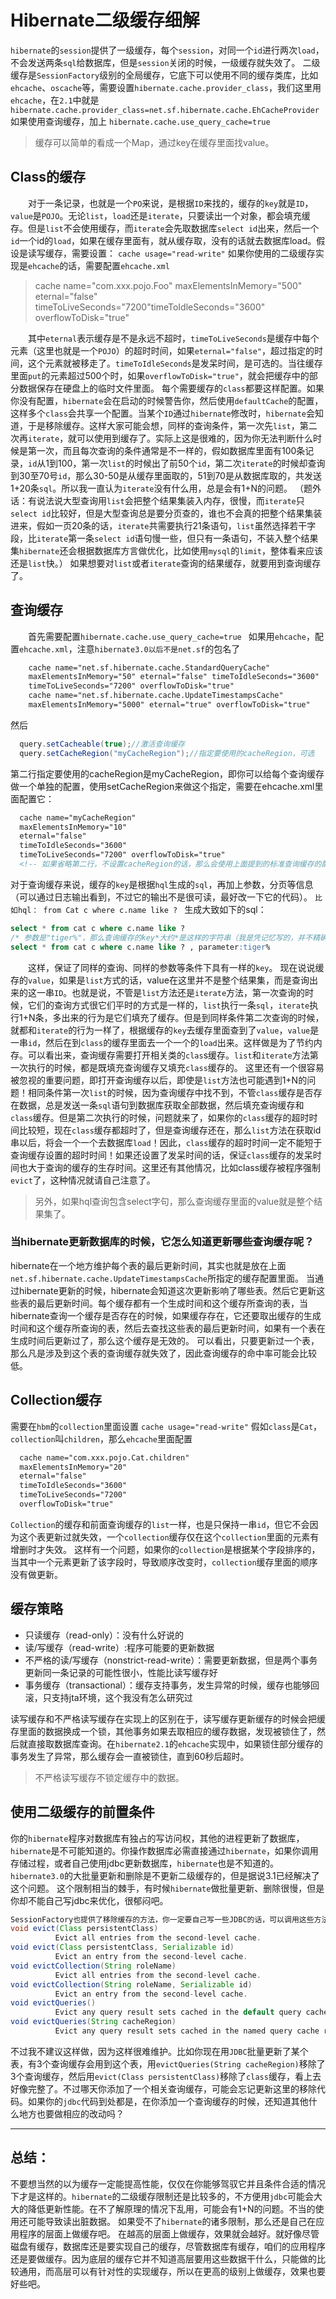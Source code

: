 # Hibernate二级缓存细解
`hibernate`的`session`提供了一级缓存，每个`session`，对同一个`id`进行两次`load`，不会发送两条`sql`给数据库，但是`session`关闭的时候，一级缓存就失效了。
二级缓存是`SessionFactory`级别的全局缓存，它底下可以使用不同的缓存类库，比如`ehcache`、`oscache`等，需要设置`hibernate.cache.provider_class`，我们这里用`ehcache`，在`2.1`中就是
`hibernate.cache.provider_class=net.sf.hibernate.cache.EhCacheProvider `如果使用查询缓存，加上 `hibernate.cache.use_query_cache=true`


>缓存可以简单的看成一个Map，通过key在缓存里面找value。

## Class的缓存
　　对于一条记录，也就是一个`PO`来说，是根据`ID`来找的，缓存的`key`就是`ID`，`value`是`POJO`。无论`list`，`load`还是`iterate`，只要读出一个对象，都会填充缓存。但是`list`不会使用缓存，而`iterate`会先取数据库`select id`出来，然后一个`id`一个id的`load`，如果在缓存里面有，就从缓存取，没有的话就去数据库load。假设是读写缓存，需要设置： `cache usage="read-write"`
如果你使用的二级缓存实现是`ehcache`的话，需要配置`ehcache.xml`
>cache name="com.xxx.pojo.Foo" maxElementsInMemory="500" eternal="false" timeToLiveSeconds="7200"timeToIdleSeconds="3600" overflowToDisk="true"

　　其中`eternal`表示缓存是不是永远不超时，`timeToLiveSeconds`是缓存中每个元素（这里也就是一个`POJO`）的超时时间，如果`eternal="false"`，超过指定的时间，这个元素就被移走了。`timeToIdleSeconds`是发呆时间，是可选的。当往缓存里面`put`的元素超过500个时，如果`overflowToDisk="true"`，就会把缓存中的部分数据保存在硬盘上的临时文件里面。
每个需要缓存的`class`都要这样配置。如果你没有配置，`hibernate`会在启动的时候警告你，然后使用`defaultCache`的配置，这样多个`class`会共享一个配置。当某个`ID`通过`hibernate`修改时，`hibernate`会知道，于是移除缓存。这样大家可能会想，同样的查询条件，第一次先`list`，第二次再`iterate`，就可以使用到缓存了。实际上这是很难的，因为你无法判断什么时候是第一次，而且每次查询的条件通常是不一样的，假如数据库里面有100条记录，`id`从1到100，第一次`list`的时候出了前50个`id`，第二次`iterate`的时候却查询到30至70号`id`，那么30-50是从缓存里面取的，51到70是从数据库取的，共发送1+20条`sql`。所以我一直认为`iterate`没有什么用，总是会有1+N的问题。
（题外话：有说法说大型查询用`list`会把整个结果集装入内存，很慢，而`iterate`只`select id`比较好，但是大型查询总是要分页查的，谁也不会真的把整个结果集装进来，假如一页20条的话，`iterate`共需要执行21条语句，`list`虽然选择若干字段，比`iterate`第一条`select id`语句慢一些，但只有一条语句，不装入整个结果集`hibernate`还会根据数据库方言做优化，比如使用`mysql`的`limit`，整体看来应该还是`list`快。） 如果想要对`list`或者`iterate`查询的结果缓存，就要用到查询缓存了。

## 查询缓存
　　首先需要配置`hibernate.cache.use_query_cache=true `
如果用`ehcache`，配置`ehcache.xml`，注意`hibernate3.0以后不是net.sf`的包名了

```xml
    cache name="net.sf.hibernate.cache.StandardQueryCache"
    maxElementsInMemory="50" eternal="false" timeToIdleSeconds="3600"
    timeToLiveSeconds="7200" overflowToDisk="true"
    cache name="net.sf.hibernate.cache.UpdateTimestampsCache"
    maxElementsInMemory="5000" eternal="true" overflowToDisk="true"
```
然后
```java
  query.setCacheable(true);//激活查询缓存
  query.setCacheRegion("myCacheRegion");//指定要使用的cacheRegion，可选
```
  第二行指定要使用的cacheRegion是myCacheRegion，即你可以给每个查询缓存做一个单独的配置，使用setCacheRegion来做这个指定，需要在ehcache.xml里面配置它：
```xml
  cache name="myCacheRegion"
  maxElementsInMemory="10"
  eternal="false"
  timeToIdleSeconds="3600"
  timeToLiveSeconds="7200" overflowToDisk="true"
  <!-- 如果省略第二行，不设置cacheRegion的话，那么会使用上面提到的标准查询缓存的配置，也就是net.sf.hibernate.cache.StandardQueryCache  -->
```
对于查询缓存来说，缓存的`key`是根据`hql`生成的`sql`，再加上参数，分页等信息（可以通过日志输出看到，不过它的输出不是很可读，最好改一下它的代码）。
`比如hql：
from Cat c where c.name like ? `
生成大致如下的sql：
```SQL
select * from cat c where c.name like ?
/* 参数是"tiger%"，那么查询缓存的key*大约*是这样的字符串（我是凭记忆写的，并不精确，不过看了也该明白了） */
select * from cat c where c.name like ? , parameter:tiger%
```
　　这样，保证了同样的查询、同样的参数等条件下具有一样的`key`。
现在说说缓存的`value`，如果是`list`方式的话，value在这里并不是整个结果集，而是查询出来的这一串`ID`。也就是说，不管是`list`方法还是`iterate`方法，第一次查询的时候，它们的查询方式很它们平时的方式是一样的，`list`执行一条`sql`，`iterate`执行1+N条，多出来的行为是它们填充了缓存。但是到同样条件第二次查询的时候，就都和`iterate`的行为一样了，根据缓存的`key`去缓存里面查到了`value`，`value`是一串`id`，然后在到`class`的缓存里面去一个一个的`load`出来。这样做是为了节约内存。可以看出来，查询缓存需要打开相关类的`clas`s缓存。`list`和`iterate`方法第一次执行的时候，都是既填充查询缓存又填充`class`缓存的。 这里还有一个很容易被忽视的重要问题，即打开查询缓存以后，即使是`list`方法也可能遇到1+N的问题！相同条件第一次`list`的时候，因为查询缓存中找不到，不管`class`缓存是否存在数据，总是发送一条`sql`语句到数据库获取全部数据，然后填充查询缓存和`class`缓存。但是第二次执行的时候，问题就来了，如果你的`class`缓存的超时时间比较短，现在`class`缓存都超时了，但是查询缓存还在，那么`list`方法在获取id串以后，将会一个一个去数据库`load`！因此，`class`缓存的超时时间一定不能短于查询缓存设置的超时时间！如果还设置了发呆时间的话，保证`class`缓存的发呆时间也大于查询的缓存的生存时间。这里还有其他情况，比如class缓存被程序强制`evict`了，这种情况就请自己注意了。

>另外，如果hql查询包含select字句，那么查询缓存里面的value就是整个结果集了。

### 当hibernate更新数据库的时候，它怎么知道更新哪些查询缓存呢？
hibernate在一个地方维护每个表的最后更新时间，其实也就是放在上面`net.sf.hibernate.cache.UpdateTimestampsCache`所指定的缓存配置里面。
当通过hibernate更新的时候，hibernate会知道这次更新影响了哪些表。然后它更新这些表的最后更新时间。每个缓存都有一个生成时间和这个缓存所查询的表，当hibernate查询一个缓存是否存在的时候，如果缓存存在，它还要取出缓存的生成时间和这个缓存所查询的表，然后去查找这些表的最后更新时间，如果有一个表在生成时间后更新过了，那么这个缓存是无效的。
可以看出，只要更新过一个表，那么凡是涉及到这个表的查询缓存就失效了，因此查询缓存的命中率可能会比较低。

## Collection缓存
需要在`hbm`的`collection`里面设置
`cache usage="read-write"`
假如`class`是`Cat`，`collection`叫`children`，那么`ehcache`里面配置
```xml
  cache name="com.xxx.pojo.Cat.children"
  maxElementsInMemory="20"
  eternal="false"
  timeToIdleSeconds="3600"
  timeToLiveSeconds="7200"
  overflowToDisk="true"
```
`Collection`的缓存和前面查询缓存的`list`一样，也是只保持一串`id`，但它不会因为这个表更新过就失效，一个`collection`缓存仅在这个`collection`里面的元素有增删时才失效。
这样有一个问题，如果你的`collection`是根据某个字段排序的，当其中一个元素更新了该字段时，导致顺序改变时，`collection`缓存里面的顺序没有做更新。

## 缓存策略
- 只读缓存（read-only）：没有什么好说的
- 读/写缓存（read-write）:程序可能要的更新数据
- 不严格的读/写缓存（nonstrict-read-write）：需要更新数据，但是两个事务更新同一条记录的可能性很小，性能比读写缓存好
- 事务缓存（transactional）：缓存支持事务，发生异常的时候，缓存也能够回滚，只支持jta环境，这个我没有怎么研究过

读写缓存和不严格读写缓存在实现上的区别在于，读写缓存更新缓存的时候会把缓存里面的数据换成一个锁，其他事务如果去取相应的缓存数据，发现被锁住了，然后就直接取数据库查询。在`hibernate2.1`的`ehcache`实现中，如果锁住部分缓存的事务发生了异常，那么缓存会一直被锁住，直到60秒后超时。
>不严格读写缓存不锁定缓存中的数据。

## 使用二级缓存的前置条件
你的`hibernate`程序对数据库有独占的写访问权，其他的进程更新了数据库，`hibernate`是不可能知道的。你操作数据库必需直接通过`hibernate`，如果你调用存储过程，或者自己使用jdbc更新数据库，`hibernate`也是不知道的。`hibernate3.0`的大批量更新和删除是不更新二级缓存的，但是据说3.1已经解决了这个问题。
这个限制相当的棘手，有时候`hibernate`做批量更新、删除很慢，但是你却不能自己写jdbc来优化，很郁闷吧。
``` java
SessionFactory也提供了移除缓存的方法，你一定要自己写一些JDBC的话，可以调用这些方法移除缓存，这些方法是：
void evict(Class persistentClass)
          Evict all entries from the second-level cache.
void evict(Class persistentClass, Serializable id)
          Evict an entry from the second-level cache.
void evictCollection(String roleName)
          Evict all entries from the second-level cache.
void evictCollection(String roleName, Serializable id)
          Evict an entry from the second-level cache.
void evictQueries()
          Evict any query result sets cached in the default query cache region.
void evictQueries(String cacheRegion)
          Evict any query result sets cached in the named query cache region.
```
不过我不建议这样做，因为这样很难维护。比如你现在用`JDBC`批量更新了某个表，有3个查询缓存会用到这个表，用`evictQueries(String cacheRegion)`移除了3个查询缓存，然后用`evict(Class persistentClass)`移除了`class`缓存，看上去好像完整了。不过哪天你添加了一个相关查询缓存，可能会忘记更新这里的移除代码。如果你的`jdbc`代码到处都是，在你添加一个查询缓存的时候，还知道其他什么地方也要做相应的改动吗？ 

----------------------------------------------------

## 总结：
不要想当然的以为缓存一定能提高性能，仅仅在你能够驾驭它并且条件合适的情况下才是这样的。`hibernate`的二级缓存限制还是比较多的，不方便用`jdbc`可能会大大的降低更新性能。在不了解原理的情况下乱用，可能会有1+N的问题。不当的使用还可能导致读出脏数据。
如果受不了`hibernate`的诸多限制，那么还是自己在应用程序的层面上做缓存吧。
在越高的层面上做缓存，效果就会越好。就好像尽管磁盘有缓存，数据库还是要实现自己的缓存，尽管数据库有缓存，咱们的应用程序还是要做缓存。因为底层的缓存它并不知道高层要用这些数据干什么，只能做的比较通用，而高层可以有针对性的实现缓存，所以在更高的级别上做缓存，效果也要好些吧。
